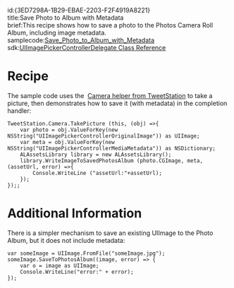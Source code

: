 id:{3ED7298A-1B29-EBAE-2203-F2F4919A8221}  
title:Save Photo to Album with Metadata  
brief:This recipe shows how to save a photo to the Photos Camera Roll Album, including image metadata.  
samplecode:[Save_Photo_to_Album_with_Metadata](https://github.com/xamarin/recipes/tree/master/ios/media/video_and_photos/save_photo_to_album_with_metadata)  
sdk:[UIImagePickerControllerDelegate Class Reference](https://developer.apple.com/library/ios/#documentation/uikit/reference/UIImagePickerControllerDelegate_Protocol/UIImagePickerControllerDelegate/UIImagePickerControllerDelegate.html)  

<a name="Recipe" class="injected"></a>


# Recipe

The sample code uses the&nbsp; [Camera helper from TweetStation](https://github.com/migueldeicaza/TweetStation/blob/master/TweetStation/UI/Camera.cs)&nbsp;to take a picture, then
demonstrates how to save it (with metadata) in the completion handler:

```
TweetStation.Camera.TakePicture (this, (obj) =>{
    var photo = obj.ValueForKey(new NSString("UIImagePickerControllerOriginalImage")) as UIImage;
    var meta = obj.ValueForKey(new NSString("UIImagePickerControllerMediaMetadata")) as NSDictionary;
    ALAssetsLibrary library = new ALAssetsLibrary();
    library.WriteImageToSavedPhotosAlbum (photo.CGImage, meta, (assetUrl, error) =>{
        Console.WriteLine ("assetUrl:"+assetUrl);
    });
});;
```

 <a name="Additional_Information" class="injected"></a>


# Additional Information

There is a simpler mechanism to save an existing UIImage to the Photo Album,
but it does not include metadata:

```
var someImage = UIImage.FromFile("someImage.jpg");
someImage.SaveToPhotosAlbum((image, error) => {
    var o = image as UIImage;
    Console.WriteLine("error:" + error);
});
```
